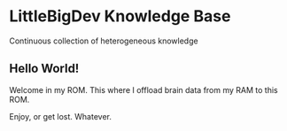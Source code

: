 # LittleBigDev Knowledge Base

Continuous collection of heterogeneous knowledge

## Hello World!

Welcome in my ROM.
This where I offload brain data from my RAM to this ROM.

Enjoy, or get lost. Whatever.